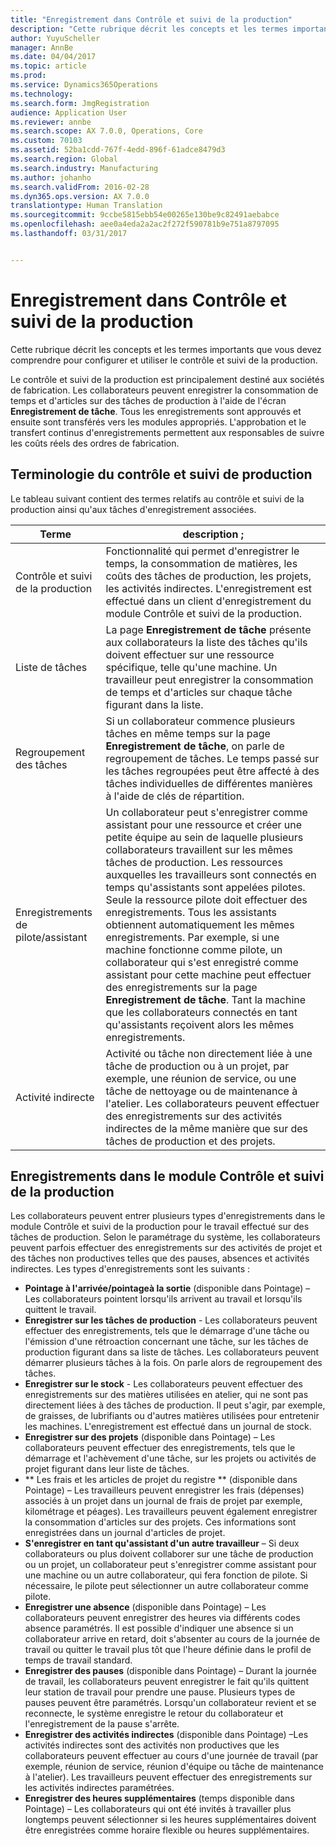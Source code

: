 ```yaml
---
title: "Enregistrement dans Contrôle et suivi de la production"
description: "Cette rubrique décrit les concepts et les termes importants que vous devez comprendre pour configurer et utiliser le contrôle et suivi de la production."
author: YuyuScheller
manager: AnnBe
ms.date: 04/04/2017
ms.topic: article
ms.prod: 
ms.service: Dynamics365Operations
ms.technology: 
ms.search.form: JmgRegistration
audience: Application User
ms.reviewer: annbe
ms.search.scope: AX 7.0.0, Operations, Core
ms.custom: 70103
ms.assetid: 52ba1cdd-767f-4edd-896f-61adce8479d3
ms.search.region: Global
ms.search.industry: Manufacturing
ms.author: johanho
ms.search.validFrom: 2016-02-28
ms.dyn365.ops.version: AX 7.0.0
translationtype: Human Translation
ms.sourcegitcommit: 9ccbe5815ebb54e00265e130be9c82491aebabce
ms.openlocfilehash: aee0a4eda2a2ac2f272f590781b9e751a8797095
ms.lasthandoff: 03/31/2017


---
```


# <a name="registration-for-manufacturing-execution"></a>Enregistrement dans Contrôle et suivi de la production

Cette rubrique décrit les concepts et les termes importants que vous devez comprendre pour configurer et utiliser le contrôle et suivi de la production. 

Le contrôle et suivi de la production est principalement destiné aux sociétés de fabrication. Les collaborateurs peuvent enregistrer la consommation de temps et d'articles sur des tâches de production à l'aide de l'écran **Enregistrement de tâche**. Tous les enregistrements sont approuvés et ensuite sont transférés vers les modules appropriés. L'approbation et le transfert continus d'enregistrements permettent aux responsables de suivre les coûts réels des ordres de fabrication.

## <a name="manufacturing-execution-and-registration-terminology"></a>Terminologie du contrôle et suivi de production
Le tableau suivant contient des termes relatifs au contrôle et suivi de la production ainsi qu'aux tâches d'enregistrement associées.

| Terme                          | description ;                                                                                                                                                                                                                                                                                                                                                                                                                                                                                                                                                                                           |
|-------------------------------|-------------------------------------------------------------------------------------------------------------------------------------------------------------------------------------------------------------------------------------------------------------------------------------------------------------------------------------------------------------------------------------------------------------------------------------------------------------------------------------------------------------------------------------------------------------------------------------------------------|
| Contrôle et suivi de la production       | Fonctionnalité qui permet d'enregistrer le temps, la consommation de matières, les coûts des tâches de production, les projets, les activités indirectes. L'enregistrement est effectué dans un client d'enregistrement du module Contrôle et suivi de la production.                                                                                                                                                                                                                                                                                                                                                                                                   |
| Liste de tâches                      | La page **Enregistrement de tâche** présente aux collaborateurs la liste des tâches qu'ils doivent effectuer sur une ressource spécifique, telle qu'une machine. Un travailleur peut enregistrer la consommation de temps et d'articles sur chaque tâche figurant dans la liste.                                                                                                                                                                                                                                                                                                                                                                           |
| Regroupement des tâches                  | Si un collaborateur commence plusieurs tâches en même temps sur la page **Enregistrement de tâche**, on parle de regroupement de tâches. Le temps passé sur les tâches regroupées peut être affecté à des tâches individuelles de différentes manières à l'aide de clés de répartition.                                                                                                                                                                                                                                                                                                                                                         |
| Enregistrements de pilote/assistant | Un collaborateur peut s'enregistrer comme assistant pour une ressource et créer une petite équipe au sein de laquelle plusieurs collaborateurs travaillent sur les mêmes tâches de production. Les ressources auxquelles les travailleurs sont connectés en temps qu'assistants sont appelées pilotes. Seule la ressource pilote doit effectuer des enregistrements. Tous les assistants obtiennent automatiquement les mêmes enregistrements. Par exemple, si une machine fonctionne comme pilote, un collaborateur qui s'est enregistré comme assistant pour cette machine peut effectuer des enregistrements sur la page **Enregistrement de tâche**. Tant la machine que les collaborateurs connectés en tant qu'assistants reçoivent alors les mêmes enregistrements. |
| Activité indirecte             | Activité ou tâche non directement liée à une tâche de production ou à un projet, par exemple, une réunion de service, ou une tâche de nettoyage ou de maintenance à l'atelier. Les collaborateurs peuvent effectuer des enregistrements sur des activités indirectes de la même manière que sur des tâches de production et des projets.                                                                                                                                                                                                                                                                                                |

## <a name="registrations-in-manufacturing-execution"></a>Enregistrements dans le module Contrôle et suivi de la production
Les collaborateurs peuvent entrer plusieurs types d'enregistrements dans le module Contrôle et suivi de la production pour le travail effectué sur des tâches de production. Selon le paramétrage du système, les collaborateurs peuvent parfois effectuer des enregistrements sur des activités de projet et des tâches non productives telles que des pauses, absences et activités indirectes. Les types d'enregistrements sont les suivants :

-   **Pointage à l'arrivée/pointageà la sortie** (disponible dans Pointage) – Les collaborateurs pointent lorsqu'ils arrivent au travail et lorsqu'ils quittent le travail.
-   **Enregistrer sur les tâches de production** - Les collaborateurs peuvent effectuer des enregistrements, tels que le démarrage d'une tâche ou l'émission d'une rétroaction concernant une tâche, sur les tâches de production figurant dans sa liste de tâches. Les collaborateurs peuvent démarrer plusieurs tâches à la fois. On parle alors de regroupement des tâches.
-   **Enregistrer sur le stock** - Les collaborateurs peuvent effectuer des enregistrements sur des matières utilisées en atelier, qui ne sont pas directement liées à des tâches de production. Il peut s'agir, par exemple, de graisses, de lubrifiants ou d'autres matières utilisées pour entretenir les machines. L'enregistrement est effectué dans un journal de stock.
-   **Enregistrer sur des projets** (disponible dans Pointage) – Les collaborateurs peuvent effectuer des enregistrements, tels que le démarrage et l'achèvement d'une tâche, sur les projets ou activités de projet figurant dans leur liste de tâches.
-   ** Les frais et les articles de projet du registre ** (disponible dans Pointage) – Les travailleurs peuvent enregistrer les frais (dépenses) associés à un projet dans un journal de frais de projet par exemple, kilométrage et péages). Les travailleurs peuvent également enregistrer la consommation d'articles sur des projets. Ces informations sont enregistrées dans un journal d'articles de projet.
-   **S'enregistrer en tant qu'assistant d'un autre travailleur** – Si deux collaborateurs ou plus doivent collaborer sur une tâche de production ou un projet, un collaborateur peut s'enregistrer comme assistant pour une machine ou un autre collaborateur, qui fera fonction de pilote. Si nécessaire, le pilote peut sélectionner un autre collaborateur comme pilote.
-   **Enregistrer une absence** (disponible dans Pointage) – Les collaborateurs peuvent enregistrer des heures via différents codes absence paramétrés. Il est possible d'indiquer une absence si un collaborateur arrive en retard, doit s'absenter au cours de la journée de travail ou quitter le travail plus tôt que l'heure définie dans le profil de temps de travail standard.
-   **Enregistrer des pauses** (disponible dans Pointage) – Durant la journée de travail, les collaborateurs peuvent enregistrer le fait qu'ils quittent leur station de travail pour prendre une pause. Plusieurs types de pauses peuvent être paramétrés. Lorsqu'un collaborateur revient et se reconnecte, le système enregistre le retour du collaborateur et l'enregistrement de la pause s'arrête.
-   **Enregistrer des activités indirectes** (disponible dans Pointage) –Les activités indirectes sont des activités non productives que les collaborateurs peuvent effectuer au cours d'une journée de travail (par exemple, réunion de service, réunion d'équipe ou tâche de maintenance à l'atelier). Les travailleurs peuvent effectuer des enregistrements sur les activités indirectes paramétrées.
-   **Enregistrer des heures supplémentaires** (temps disponible dans Pointage) – Les collaborateurs qui ont été invités à travailler plus longtemps peuvent sélectionner si les heures supplémentaires doivent être enregistrées comme horaire flexible ou heures supplémentaires.




